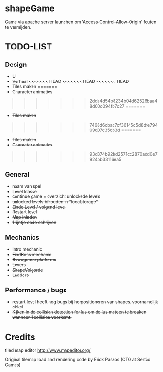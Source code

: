 shapeGame
=========
Game via apache server launchen om 'Access-Control-Allow-Origin' fouten te vermijden.

TODO-LIST
=========

Design
------
- UI
- Verhaal
<<<<<<< HEAD
<<<<<<< HEAD
<<<<<<< HEAD
- Tiles maken
=======
- ~~Character animaties~~
>>>>>>> 2dda4d54b8234b04d62526baa48d00c094fb7c27
=======
- ~~Tiles maken~~
>>>>>>> 7468d6cbac7cf36145c5d8dfe79409d07c35cb3d
=======
- ~~Tiles maken~~
- ~~Character animaties~~
>>>>>>> 93d874b92bd2571cc2870add0e7924bb33116ea5

General
------
- naam van spel
- Level klasse
- continue game = overzicht unlockede levels
- ~~unlocked levels bihouden in "localstorage".~~
- ~~Einde Level / volgend level~~
- ~~Restart level~~
- ~~Map inladen~~
- ~~1 lijntje code schrijven~~

Mechanics
------
- Intro mechanic
- ~~EindBoss mechanic~~
- ~~Bewegende platforms~~
- ~~Levers~~
- ~~ShapeVolgorde~~
- ~~Ladders~~

Performance / bugs
------
- ~~restart level heeft nog bugs bij herpositioneren van shapes. voornamelijk cirkel~~
- ~~Kijken in de collision detection for lus om de lus meteen te breaken wanneer 1 collision voorkomt.~~

Credits
=========
tiled map editor http://www.mapeditor.org/

Original tilemap load and rendering code by Erick Passos (CTO at Sertão Games)